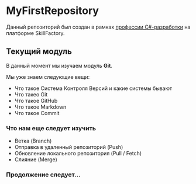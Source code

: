 # MyFirstRepository

Данный репозиторий был создан в рамках [профессии С#-разработки](https://skillfactory.ru/csharp) на платформе SkillFactory.

## Текущий модуль
В данный момент мы изучаем модуль **Git**.

Мы уже знаем следующие вещи:
* Что такое Система Контроля Версий и какие системы бывают
* Что такео Git
* Что такое GitHub
* Что такое Markdown
* Что такое Commit

### Что нам еще следует изучить
* Ветка (Branch)
* Отправка в удаленный репозиторий (Push)
* Обновление локального репозитория (Pull / Fetch)
* Слияние (Merge)

### Продолжение следует...
